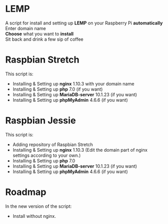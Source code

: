 # LEMP<br />
<p>A script for install and setting up <b>LEMP</b> on your Raspberry Pi <b>automatically</b><br>
Enter domain name<br>
<b>Choose</b> what you want to <b>install</b><br>
Sit back and drink a few sip of coffee</p>

# Raspbian Stretch<br />
<p>This script is:</p>
<ul>
	<li>Installing &amp; Setting up <b>nginx</b> 1.10.3 with your domain name</li>
	<li>Installing &amp; Setting up <b>php</b> 7.0 (if you want)</li>
	<li>Installing &amp; Setting up <b>MariaDB-server</b> 10.1.23 (if you want)</li>
	<li>Installing &amp; Setting up <b>phpMyAdmin</b> 4.6.6 (if you want)</li>
</ul>

# Raspbian Jessie<br />
<p>This script is:</p>
<ul>
	<li>Adding repository of Raspbian Stretch</li>
	<li>Installing &amp; Setting up <b>nginx</b> 1.10.3 (Edit the domain part of nginx settings according to your own.)</li>
	<li>Installing &amp; Setting up <b>php</b> 7.0</li>
	<li>Installing &amp; Setting up <b>MariaDB-server</b> 10.1.23 (if you want)</li>
	<li>Installing &amp; Setting up <b>phpMyAdmin</b> 4.6.6 (if you want)</li>
</ul>

# Roadmap<br />
<p>In the new version of the script:</p>
<ul>
	<li>Install without nginx.</li>
</ul>
